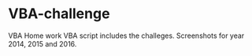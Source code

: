 # VBA-challenge
VBA Home work
VBA script includes the challeges.
Screenshots for year 2014, 2015 and 2016.
